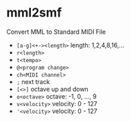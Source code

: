 mml2smf
=======

Convert MML to Standard MIDI File

* `[a-g]<+-><length>` length: 1,2,4,8,16,...
* `r<length>`
* `t<tempo>`
* `@<program change>`
* `ch<MIDI channel>`
* `;` next track
* `[<>]` octave up and down
* `o<octave>` octave: -1, 0, ..., 9
* `v<velocity>` velocity: 0 - 127
* `'<velocity>` velocity: 0 - 127
